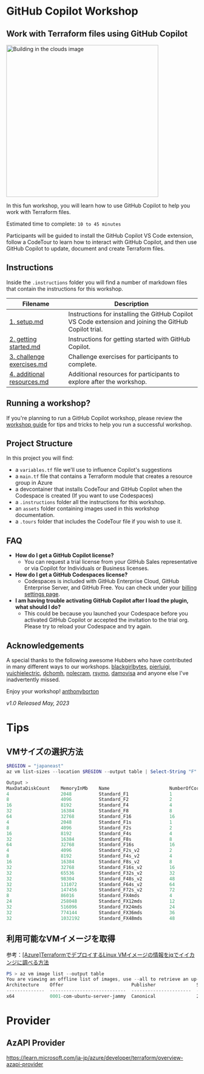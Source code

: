 # GitHub Copilot Workshop

## Work with Terraform files using GitHub Copilot

<img width="400" alt="Building in the clouds image" src="./assets/Terraform-image.png">

In this fun workshop, you will learn how to use GitHub Copilot to help you work with Terraform files.

Estimated time to complete: `10 to 45 minutes`

Participants will be guided to install the GitHub Copilot VS Code extension, follow a CodeTour to learn how to interact with GitHub Copilot, and then use GitHub Copilot to update, document and create Terraform files. 



## Instructions 

Inside the `.instructions` folder you will find a number of markdown files that contain the instructions for this workshop.

Filename | Description
--- | ---
[1. setup.md](</.instructions/1. setup.md>) | Instructions for installing the GitHub Copilot VS Code extension and joining the GitHub Copilot trial.
[2. getting started.md](</.instructions/2. getting started.md>) | Instructions for getting started with GitHub Copilot.
[3. challenge exercises.md](</.instructions/3. challenge exercises.md>) | Challenge exercises for participants to complete.
[4. additional resources.md](</.instructions/4. additional resources.md>) | Additional resources for participants to explore after the workshop.


## Running a workshop?

If you're planning to run a GitHub Copilot workshop, please review the [workshop guide](</.instructions/workshop organisers.md>) for tips and tricks to help you run a successful workshop. 


## Project Structure

In this project you will find: 

* a `variables.tf` file we'll use to influence Copilot's suggestions
* a `main.tf` file that contains a Terraform module that creates a resource group in Azure
* a devcontainer that installs CodeTour and GitHub Copilot when the Codespace is created (If you want to use Codespaces)
* a `.instructions` folder all the instructions for this workshop.
* an `assets` folder containing images used in this workshop documentation.
* a `.tours` folder that includes the CodeTour file if you wish to use it.



## FAQ 

- **How do I get a GitHub Copilot license?**
  - You can request a trial license from your GitHub Sales representative or via Copilot for Individuals or Business licenses.
- **How do I get a GitHub Codespaces license?**
    - Codespaces is included with GitHub Enterprise Cloud, GitHub Enterprise Server, and GitHub Free. You can check under your [billing settings page](https://github.com/settings/billing).
- **I am having trouble activating GitHub Copilot after I load the plugin, what should I do?**
    - This could be because you launched your Codespace before you activated GitHub Copilot or accepted the invitation to the trial org. Please try to reload your Codespace and try again.

## Acknowledgements

A special thanks to the following awesome Hubbers who have contributed in many different ways to our workshops. 
[blackgirlbytes](https://github.com/blackgirlbytes), [pierluigi](https://github.com/pierluigi), [yuichielectric](https://github.com/yuichielectric), [dchomh](https://github.com/dchomh), [nolecram](https://github.com/nolecram), [rsymo](https://github.com/rsymo), [damovisa](https://github.com/damovisa) and anyone else I've inadvertently missed.

Enjoy your workshop!
[anthonyborton](https://github.com/anthonyborton)

_v1.0 Released May, 2023_

# Tips

## VMサイズの選択方法

```PowerShell
$REGION = "japaneast"
az vm list-sizes --location $REGION --output table | Select-String "F"

Output > 
MaxDataDiskCount    MemoryInMb    Name                      NumberOfCores    OsDiskSizeInMb    ResourceDiskSizeInMb
4                   2048          Standard_F1               1                1047552           16384
8                   4096          Standard_F2               2                1047552           32768
16                  8192          Standard_F4               4                1047552           65536
32                  16384         Standard_F8               8                1047552           131072
64                  32768         Standard_F16              16               1047552           262144
4                   2048          Standard_F1s              1                1047552           4096
8                   4096          Standard_F2s              2                1047552           8192
16                  8192          Standard_F4s              4                1047552           16384
32                  16384         Standard_F8s              8                1047552           32768
64                  32768         Standard_F16s             16               1047552           65536
4                   4096          Standard_F2s_v2           2                1047552           16384
8                   8192          Standard_F4s_v2           4                1047552           32768
16                  16384         Standard_F8s_v2           8                1047552           65536
32                  32768         Standard_F16s_v2          16               1047552           131072
32                  65536         Standard_F32s_v2          32               1047552           262144
32                  98304         Standard_F48s_v2          48               1047552           393216
32                  131072        Standard_F64s_v2          64               1047552           524288
32                  147456        Standard_F72s_v2          72               1047552           589824
8                   86016         Standard_FX4mds           4                1047552           172032
24                  258048        Standard_FX12mds          12               1047552           516096
32                  516096        Standard_FX24mds          24               1047552           1032192
32                  774144        Standard_FX36mds          36               1047552           1548288
32                  1032192       Standard_FX48mds          48               1047552           2064384
```

## 利用可能なVMイメージを取得

参考：[[Azure]TerraformでデプロイするLinux VMイメージの情報をjqでイイカンジに調べる方法](https://zenn.dev/gkz/articles/azure-provider-terraform-jq)

```Powershell
PS > az vm image list --output table
You are viewing an offline list of images, use --all to retrieve an up-to-date list
Architecture    Offer                         Publisher               Sku                                 Urn                                                                             UrnAlias                 Version
--------------  ----------------------------  ----------------------  ----------------------------------  ------------------------------------------------------------------------------  -----------------------  ---------
x64             0001-com-ubuntu-server-jammy  Canonical               22_04-lts-gen2                      Canonical:0001-com-ubuntu-server-jammy:22_04-lts-gen2:latest                    Ubuntu2204               latest
```

# Provider

## AzAPI Provider
https://learn.microsoft.com/ja-jp/azure/developer/terraform/overview-azapi-provider